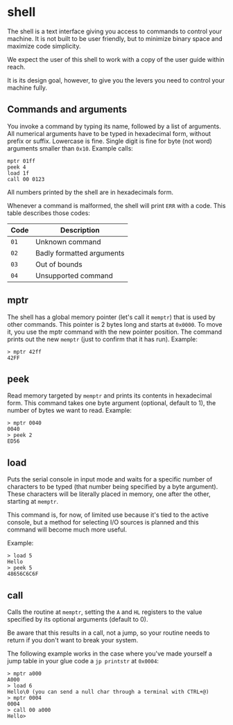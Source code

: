 # shell

The shell is a text interface giving you access to commands to control your
machine. It is not built to be user friendly, but to minimize binary space and
maximize code simplicity.

We expect the user of this shell to work with a copy of the user guide within
reach.

It is its design goal, however, to give you the levers you need to control your
machine fully.

## Commands and arguments

You invoke a command by typing its name, followed by a list of arguments. All
numerical arguments have to be typed in hexadecimal form, without prefix or
suffix. Lowercase is fine. Single digit is fine for byte (not word) arguments
smaller than `0x10`. Example calls:

    mptr 01ff
    peek 4
    load 1f
    call 00 0123

All numbers printed by the shell are in hexadecimals form.

Whenever a command is malformed, the shell will print `ERR` with a code. This
table describes those codes:

| Code | Description               |
|------|---------------------------|
| `01` | Unknown command           |
| `02` | Badly formatted arguments |
| `03` | Out of bounds             |
| `04` | Unsupported command       |

## mptr

The shell has a global memory pointer (let's call it `memptr`) that is used by
other commands. This pointer is 2 bytes long and starts at `0x0000`. To move
it, you use the mptr command with the new pointer position. The command
prints out the new `memptr` (just to confirm that it has run). Example:

    > mptr 42ff
    42FF

## peek

Read memory targeted by `memptr` and prints its contents in hexadecimal form.
This command takes one byte argument (optional, default to 1), the number of
bytes we want to read. Example:

    > mptr 0040
    0040
    > peek 2
    ED56

## load

Puts the serial console in input mode and waits for a specific number of
characters to be typed (that number being specified by a byte argument). These
characters will be literally placed in memory, one after the other, starting at
`memptr`.

This command is, for now, of limited use because it's tied to the active
console, but a method for selecting I/O sources is planned and this command will
become much more useful.

Example:

    > load 5
    Hello
    > peek 5
    48656C6C6F

## call

Calls the routine at `memptr`, setting the `A` and `HL` registers to the value
specified by its optional arguments (default to 0).

Be aware that this results in a call, not a jump, so your routine needs to
return if you don't want to break your system.

The following example works in the case where you've made yourself a jump table
in your glue code a `jp printstr` at `0x0004`:

    > mptr a000
    A000
    > load 6
    Hello\0 (you can send a null char through a terminal with CTRL+@)
    > mptr 0004
    0004
    > call 00 a000
    Hello> 
